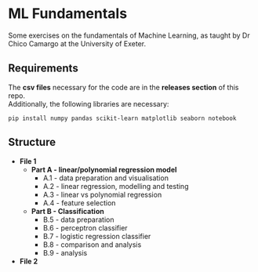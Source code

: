 # ML Fundamentals  
Some exercises on the fundamentals of Machine Learning, as taught by Dr Chico Camargo at the University of Exeter.  

## Requirements  
The **csv files** necessary for the code are in the **releases section** of this repo.  
Additionally, the following libraries are necessary:
```
pip install numpy pandas scikit-learn matplotlib seaborn notebook
```

## Structure
- **File 1**
  - **Part A - linear/polynomial regression model**
    - A.1 - data preparation and visualisation
    - A.2 - linear regression, modelling and testing
    - A.3 - linear vs polynomial regression
    - A.4 - feature selection
  - **Part B - Classification**
    - B.5 - data preparation
    - B.6 - perceptron classifier
    - B.7 - logistic regression classifier
    - B.8 - comparison and analysis
    - B.9 - analysis
- **File 2**
  
